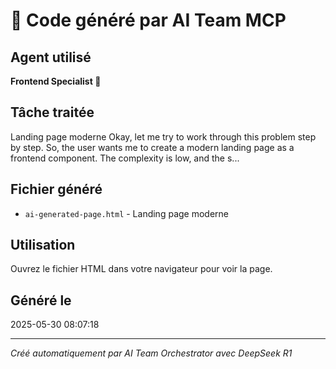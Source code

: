 # 🤖 Code généré par AI Team MCP

## Agent utilisé
**Frontend Specialist 🎨**

## Tâche traitée
Landing page moderne
<think>
Okay, let me try to work through this problem step by step. So, the user wants me to create a modern landing page as a frontend component. The complexity is low, and the s...

## Fichier généré
- `ai-generated-page.html` - Landing page moderne

## Utilisation
Ouvrez le fichier HTML dans votre navigateur pour voir la page.

## Généré le
2025-05-30 08:07:18

---
*Créé automatiquement par AI Team Orchestrator avec DeepSeek R1*
